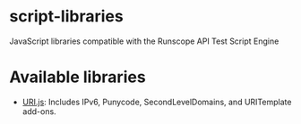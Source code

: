 # script-libraries
JavaScript libraries compatible with the Runscope API Test Script Engine


# Available libraries

- [URI.js](https://medialize.github.io/URI.js): Includes IPv6, Punycode, SecondLevelDomains, and URITemplate add-ons.